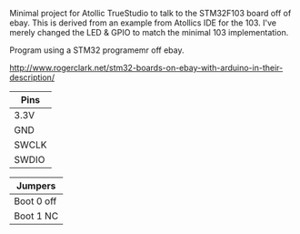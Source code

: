 Minimal project for Atollic TrueStudio to talk to the STM32F103 board off of ebay.  This is derived from an example from Atollics IDE for the 103.  I've merely changed the LED & GPIO to match the minimal 103 implementation.

Program using a STM32 programemr off ebay.

http://www.rogerclark.net/stm32-boards-on-ebay-with-arduino-in-their-description/

|Pins
|-----
|3.3V
|GND
|SWCLK
|SWDIO

|Jumpers
|-------
|Boot 0 off
|Boot 1 NC
